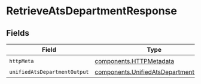 # RetrieveAtsDepartmentResponse


## Fields

| Field                                                                                          | Type                                                                                           | Required                                                                                       | Description                                                                                    |
| ---------------------------------------------------------------------------------------------- | ---------------------------------------------------------------------------------------------- | ---------------------------------------------------------------------------------------------- | ---------------------------------------------------------------------------------------------- |
| `httpMeta`                                                                                     | [components.HTTPMetadata](../../models/components/httpmetadata.md)                             | :heavy_check_mark:                                                                             | N/A                                                                                            |
| `unifiedAtsDepartmentOutput`                                                                   | [components.UnifiedAtsDepartmentOutput](../../models/components/unifiedatsdepartmentoutput.md) | :heavy_minus_sign:                                                                             | N/A                                                                                            |